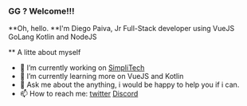 ### GG ? Welcome!!!

**Oh, hello.
**I'm Diego Paiva, Jr Full-Stack developer using VueJS GoLang Kotlin and NodeJS

** A litte about myself

- 🔭 I’m currently working on [SimpliTech](https://github.com/simplitech)
- 🌱 I’m currently learning more on VueJS and Kotlin
- 💬 Ask me about the anything, i would be happy to help you if i can.
- 📫 How to reach me: [twitter](https://twitter.com/_brpaiva) [Discord](https://discord.gg/MhHVrAps)
